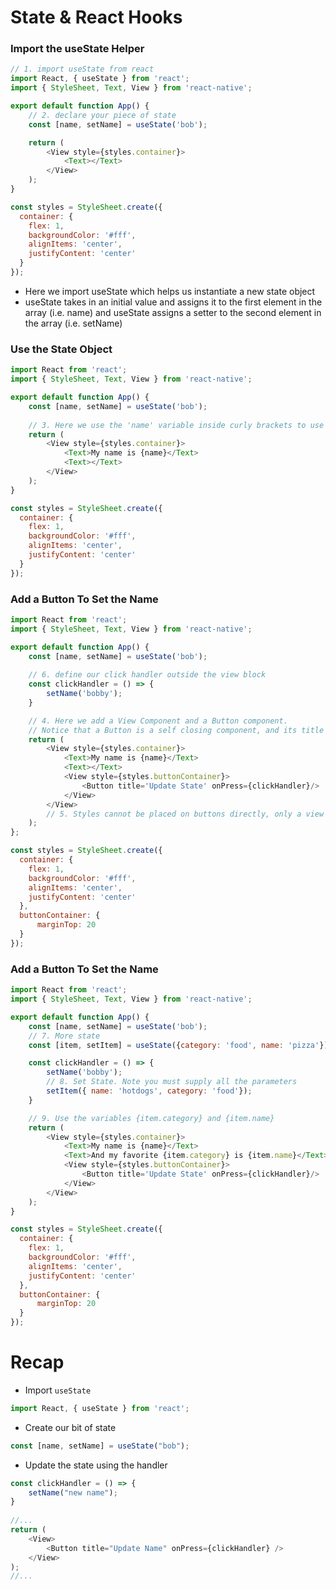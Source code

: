 # State & React Hooks

### Import the useState Helper
``` Javascript
// 1. import useState from react
import React, { useState } from 'react';
import { StyleSheet, Text, View } from 'react-native';

export default function App() {
    // 2. declare your piece of state
    const [name, setName] = useState('bob');

    return (
        <View style={styles.container}>
            <Text></Text>
        </View>
    );
}

const styles = StyleSheet.create({
  container: {
    flex: 1,
    backgroundColor: '#fff',
    alignItems: 'center',
    justifyContent: 'center'
  }
});
```
- Here we import useState which helps us instantiate a new state object 
- useState takes in an initial value and assigns it to the first element in the array (i.e. name) and useState assigns a setter to the second element in the array (i.e. setName)

### Use the State Object
``` Javascript
import React from 'react';
import { StyleSheet, Text, View } from 'react-native';

export default function App() {
    const [name, setName] = useState('bob');
 
    // 3. Here we use the 'name' variable inside curly brackets to use the value inside the variable
    return (
        <View style={styles.container}>
            <Text>My name is {name}</Text>
            <Text></Text>
        </View>
    );
}

const styles = StyleSheet.create({
  container: {
    flex: 1,
    backgroundColor: '#fff',
    alignItems: 'center',
    justifyContent: 'center'
  }
});
```

### Add a Button To Set the Name
```javascript
import React from 'react';
import { StyleSheet, Text, View } from 'react-native';

export default function App() {
    const [name, setName] = useState('bob');
 
    // 6. define our click handler outside the view block
    const clickHandler = () => {
        setName('bobby');
    }

    // 4. Here we add a View Component and a Button component. 
    // Notice that a Button is a self closing component, and its title is set using the title attribute.
    return (
        <View style={styles.container}>
            <Text>My name is {name}</Text>
            <Text></Text>
            <View style={styles.buttonContainer}>
                <Button title='Update State' onPress={clickHandler}/>
            </View>
        </View>
        // 5. Styles cannot be placed on buttons directly, only a view section around the button.
    );
};

const styles = StyleSheet.create({
  container: {
    flex: 1,
    backgroundColor: '#fff',
    alignItems: 'center',
    justifyContent: 'center'
  },
  buttonContainer: {
      marginTop: 20
  }
});
```


### Add a Button To Set the Name
```javascript
import React from 'react';
import { StyleSheet, Text, View } from 'react-native';

export default function App() {
    const [name, setName] = useState('bob');
    // 7. More state
    const [item, setItem] = useState({category: 'food', name: 'pizza'});

    const clickHandler = () => {
        setName('bobby');
        // 8. Set State. Note you must supply all the parameters
        setItem({ name: 'hotdogs', category: 'food'});
    }

    // 9. Use the variables {item.category} and {item.name}
    return (
        <View style={styles.container}>
            <Text>My name is {name}</Text>
            <Text>And my favorite {item.category} is {item.name}</Text>
            <View style={styles.buttonContainer}>
                <Button title='Update State' onPress={clickHandler}/>
            </View>
        </View>
    );
}

const styles = StyleSheet.create({
  container: {
    flex: 1,
    backgroundColor: '#fff',
    alignItems: 'center',
    justifyContent: 'center'
  },
  buttonContainer: {
      marginTop: 20
  }
});
```

# Recap
- Import `useState` 
``` javascript
import React, { useState } from 'react';
```
- Create our bit of state
``` javascript
const [name, setName] = useState("bob");
```
- Update the state using the handler
``` javascript
const clickHandler = () => {
    setName("new name");
}
    
//...
return ( 
    <View>
        <Button title="Update Name" onPress={clickHandler} />
    </View>
);
//...
```
